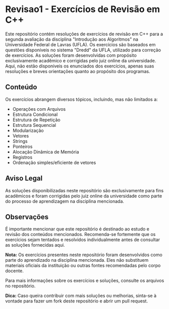 # Revisao1 - Exercícios de Revisão em C++

Este repositório contém resoluções de exercícios de revisão em C++ para a segunda avaliação da disciplina "Introdução aos Algoritmos" na Universidade Federal de Lavras (UFLA). Os exercícios são baseados em questões disponíveis no sistema "Dredd" da UFLA, utilizado para correção de exercícios. As soluções foram desenvolvidas com propósito exclusivamente acadêmico e corrigidas pelo juiz online da universidade. Aqui, não estão disponíveis os enunciados dos exercícios, apenas suas resoluções e breves orientações quanto ao propósito dos programas. 

## Conteúdo

Os exercícios abrangem diversos tópicos, incluindo, mas não limitados a:

- Operações com Arquivos
- Estrutura Condicional
- Estrutura de Repetição
- Estrutura Sequencial
- Modularização
- Vetores
- Strings
- Ponteiros
- Alocação Dinâmica de Memória
- Registros
- Ordenação simples/eficiente de vetores

## Aviso Legal

As soluções disponibilizadas neste repositório são exclusivamente para fins acadêmicos e foram corrigidas pelo juiz online da universidade como parte do processo de aprendizagem na disciplina mencionada.

## Observações

É importante mencionar que este repositório é destinado ao estudo e revisão dos conteúdos mencionados. Recomenda-se fortemente que os exercícios sejam tentados e resolvidos individualmente antes de consultar as soluções fornecidas aqui.

**Nota:** Os exercícios presentes neste repositório foram desenvolvidos como parte do aprendizado na disciplina mencionada. Eles não substituem materiais oficiais da instituição ou outras fontes recomendadas pelo corpo docente.

Para mais informações sobre os exercícios e soluções, consulte os arquivos no repositório.

**Dica:** Caso queira contribuir com mais soluções ou melhorias, sinta-se à vontade para fazer um fork deste repositório e abrir um pull request.
